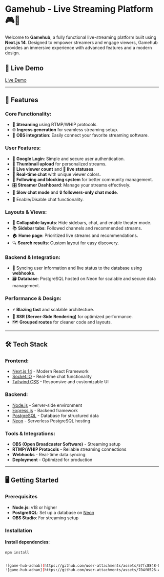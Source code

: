 # Gamehub - Live Streaming Platform 🎮🚀

Welcome to **Gamehub**, a fully functional live-streaming platform built using **Next.js 14**. Designed to empower streamers and engage viewers, Gamehub provides an immersive experience with advanced features and a modern design.

## 🚀 Live Demo
[Live Demo](https://live-stream-production.up.railway.app/)

---

## 📌 Features
### Core Functionality:
- 📡 **Streaming** using RTMP/WHIP protocols.
- 🌐 **Ingress generation** for seamless streaming setup.
- 🔗 **OBS integration**: Easily connect your favorite streaming software.

### User Features:
- 🔐 **Google Login**: Simple and secure user authentication.
- 📸 **Thumbnail upload** for personalized streams.
- 👀 **Live viewer count** and 🚦 **live statuses**.
- 💬 **Real-time chat** with unique viewer colors.
- 👥 **Following and blocking system** for better community management.
- 🎛️ **Streamer Dashboard**: Manage your streams effectively.
- 🐢 **Slow chat mode** and 🔒 **followers-only chat mode**.
- 📴 Enable/Disable chat functionality.

### Layouts & Views:
- 🔽 **Collapsible layouts**: Hide sidebars, chat, and enable theater mode.
- 📚 **Sidebar tabs**: Followed channels and recommended streams.
- 🏠 **Home page**: Prioritized live streams and recommendations.
- 🔍 **Search results**: Custom layout for easy discovery.

### Backend & Integration:
- 🔄 Syncing user information and live status to the database using **webhooks**.
- 🗃️ **Database**: PostgreSQL hosted on Neon for scalable and secure data management.

### Performance & Design:
- ⚡ **Blazing fast** and scalable architecture.
- 📄 **SSR (Server-Side Rendering)** for optimized performance.
- 🗺️ **Grouped routes** for cleaner code and layouts.

---

## 🛠️ Tech Stack
### Frontend:
- [Next.js 14](https://nextjs.org/) - Modern React Framework
- [Socket.IO](https://socket.io/) - Real-time chat functionality
- [Tailwind CSS](https://tailwindcss.com/) - Responsive and customizable UI

### Backend:
- [Node.js](https://nodejs.org/) - Server-side environment
- [Express.js](https://expressjs.com/) - Backend framework
- [PostgreSQL](https://www.postgresql.org/) - Database for structured data
- [Neon](https://neon.tech/) - Serverless PostgreSQL hosting

### Tools & Integrations:
- **OBS (Open Broadcaster Software)** - Streaming setup
- **RTMP/WHIP Protocols** - Reliable streaming connections
- **Webhooks** - Real-time data syncing
- **Deployment** - Optimized for production

---

## 🖥️ Getting Started

### Prerequisites
- **Node.js**: v18 or higher
- **PostgreSQL**: Set up a database on [Neon](https://neon.tech/)
- **OBS Studio**: For streaming setup

### Installation

#### Install dependencies:
```bash
npm install


![game-hub-adnab](https://github.com/user-attachments/assets/57fc8848-8408-4f39-afc2-2950dcd36ec3)
![game-hub-adnan](https://github.com/user-attachments/assets/704f0526-ae84-4612-8234-259f3928bfe3)
